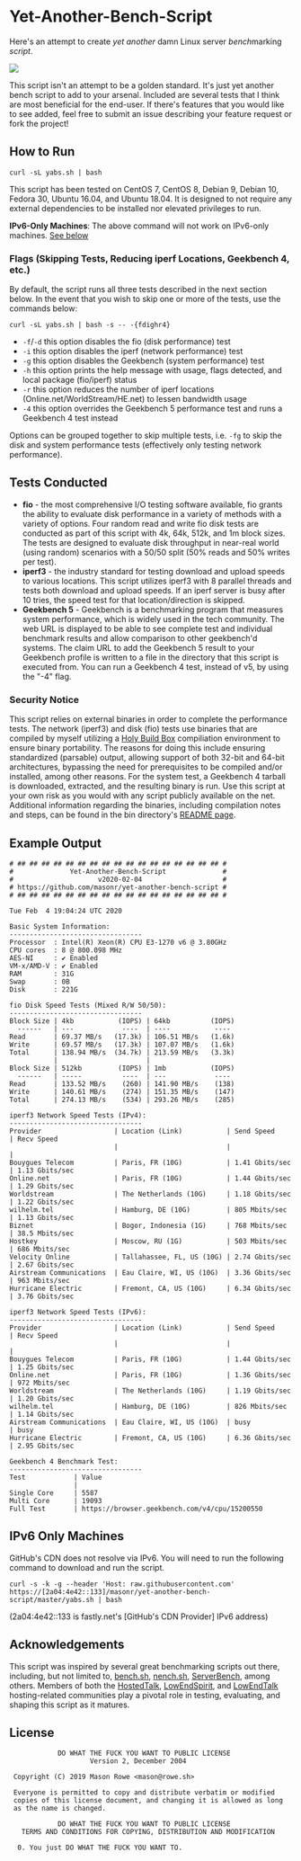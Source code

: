 # Yet-Another-Bench-Script

Here's an attempt to create _yet another_ damn Linux server *bench*marking _script_.

![](https://imgs.xkcd.com/comics/standards.png)

This script isn't an attempt to be a golden standard. It's just yet another bench script to add to your arsenal. Included are several tests that I think are most beneficial for the end-user. If there's features that you would like to see added, feel free to submit an issue describing your feature request or fork the project!

## How to Run

`curl -sL yabs.sh | bash`

This script has been tested on CentOS 7, CentOS 8, Debian 9, Debian 10, Fedora 30, Ubuntu 16.04, and Ubuntu 18.04. It is designed to not require any external dependencies to be installed nor elevated privileges to run.

**IPv6-Only Machines**: The above command will not work on IPv6-only machines. [See below](#ipv6-only-machines)

### Flags (Skipping Tests, Reducing iperf Locations, Geekbench 4, etc.)

By default, the script runs all three tests described in the next section below. In the event that you wish to skip one or more of the tests, use the commands below:

```
curl -sL yabs.sh | bash -s -- -{fdighr4}
```

* `-f`/`-d` this option disables the fio (disk performance) test
* `-i` this option disables the iperf (network performance) test
* `-g` this option disables the Geekbench (system performance) test
* `-h` this option prints the help message with usage, flags detected, and local package (fio/iperf) status
* `-r` this option reduces the number of iperf locations (Online.net/WorldStream/HE.net) to lessen bandwidth usage
* `-4` this option overrides the Geekbench 5 performance test and runs a Geekbench 4 test instead

Options can be grouped together to skip multiple tests, i.e. `-fg` to skip the disk and system performance tests (effectively only testing network performance).

## Tests Conducted

* **fio** - the most comprehensive I/O testing software available, fio grants the ability to evaluate disk performance in a variety of methods with a variety of options. Four random read and write fio disk tests are conducted as part of this script with 4k, 64k, 512k, and 1m block sizes. The tests are designed to evaluate disk throughput in near-real world (using random) scenarios with a 50/50 split (50% reads and 50% writes per test).
* **iperf3** - the industry standard for testing download and upload speeds to various locations. This script utilizes iperf3 with 8 parallel threads and tests both download and upload speeds. If an iperf server is busy after 10 tries, the speed test for that location/direction is skipped.
* **Geekbench 5** - Geekbench is a benchmarking program that measures system performance, which is widely used in the tech community. The web URL is displayed to be able to see complete test and individual benchmark results and allow comparison to other geekbench'd systems. The claim URL to add the Geekbench 5 result to your Geekbench profile is written to a file in the directory that this script is executed from. You can run a Geekbench 4 test, instead of v5, by using the "-4" flag.

### Security Notice

This script relies on external binaries in order to complete the performance tests. The network (iperf3) and disk (fio) tests use binaries that are compiled by myself utilizing a [Holy Build Box](https://github.com/phusion/holy-build-box) compiliation environment to ensure binary portability. The reasons for doing this include ensuring standardized (parsable) output, allowing support of both 32-bit and 64-bit architectures, bypassing the need for prerequisites to be compiled and/or installed, among other reasons. For the system test, a Geekbench 4 tarball is downloaded, extracted, and the resulting binary is run. Use this script at your own risk as you would with any script publicly available on the net. Additional information regarding the binaries, including compilation notes and steps, can be found in the bin directory's [README page](bin/README.md).

## Example Output

```
# ## ## ## ## ## ## ## ## ## ## ## ## ## ## ## ## ## #
#              Yet-Another-Bench-Script              #
#                     v2020-02-04                    #
# https://github.com/masonr/yet-another-bench-script #
# ## ## ## ## ## ## ## ## ## ## ## ## ## ## ## ## ## #

Tue Feb  4 19:04:24 UTC 2020

Basic System Information:
---------------------------------
Processor  : Intel(R) Xeon(R) CPU E3-1270 v6 @ 3.80GHz
CPU cores  : 8 @ 800.098 MHz
AES-NI     : ✔ Enabled
VM-x/AMD-V : ✔ Enabled
RAM        : 31G
Swap       : 0B
Disk       : 221G

fio Disk Speed Tests (Mixed R/W 50/50):
---------------------------------
Block Size | 4kb           (IOPS) | 64kb          (IOPS)
  ------   | ---            ----  | ----           ----
Read       | 69.37 MB/s   (17.3k) | 106.51 MB/s   (1.6k)
Write      | 69.57 MB/s   (17.3k) | 107.07 MB/s   (1.6k)
Total      | 138.94 MB/s  (34.7k) | 213.59 MB/s   (3.3k)
           |                      |
Block Size | 512kb         (IOPS) | 1mb           (IOPS)
  ------   | -----          ----  | ---            ----
Read       | 133.52 MB/s    (260) | 141.90 MB/s    (138)
Write      | 140.61 MB/s    (274) | 151.35 MB/s    (147)
Total      | 274.13 MB/s    (534) | 293.26 MB/s    (285)

iperf3 Network Speed Tests (IPv4):
---------------------------------
Provider                  | Location (Link)           | Send Speed      | Recv Speed
                          |                           |                 |
Bouygues Telecom          | Paris, FR (10G)           | 1.41 Gbits/sec  | 1.13 Gbits/sec
Online.net                | Paris, FR (10G)           | 1.44 Gbits/sec  | 1.29 Gbits/sec
Worldstream               | The Netherlands (10G)     | 1.18 Gbits/sec  | 1.22 Gbits/sec
wilhelm.tel               | Hamburg, DE (10G)         | 805 Mbits/sec   | 1.13 Gbits/sec
Biznet                    | Bogor, Indonesia (1G)     | 768 Mbits/sec   | 38.5 Mbits/sec
Hostkey                   | Moscow, RU (1G)           | 503 Mbits/sec   | 686 Mbits/sec
Velocity Online           | Tallahassee, FL, US (10G) | 2.74 Gbits/sec  | 2.67 Gbits/sec
Airstream Communications  | Eau Claire, WI, US (10G)  | 3.36 Gbits/sec  | 963 Mbits/sec
Hurricane Electric        | Fremont, CA, US (10G)     | 6.34 Gbits/sec  | 3.76 Gbits/sec

iperf3 Network Speed Tests (IPv6):
---------------------------------
Provider                  | Location (Link)           | Send Speed      | Recv Speed
                          |                           |                 |
Bouygues Telecom          | Paris, FR (10G)           | 1.44 Gbits/sec  | 1.25 Gbits/sec
Online.net                | Paris, FR (10G)           | 1.36 Gbits/sec  | 972 Mbits/sec
Worldstream               | The Netherlands (10G)     | 1.19 Gbits/sec  | 1.20 Gbits/sec
wilhelm.tel               | Hamburg, DE (10G)         | 826 Mbits/sec   | 1.14 Gbits/sec
Airstream Communications  | Eau Claire, WI, US (10G)  | busy            | busy
Hurricane Electric        | Fremont, CA, US (10G)     | 6.36 Gbits/sec  | 2.95 Gbits/sec

Geekbench 4 Benchmark Test:
---------------------------------
Test            | Value
                |
Single Core     | 5587
Multi Core      | 19093
Full Test       | https://browser.geekbench.com/v4/cpu/15200550

```

## IPv6 Only Machines

GitHub's CDN does not resolve via IPv6. You will need to run the following command to download and run the script.

`curl -s -k -g --header 'Host: raw.githubusercontent.com' https://[2a04:4e42::133]/masonr/yet-another-bench-script/master/yabs.sh | bash`

(2a04:4e42::133 is fastly.net's [GitHub's CDN Provider] IPv6 address)

## Acknowledgements

This script was inspired by several great benchmarking scripts out there, including, but not limited to, [bench.sh](https://bench.sh/), [nench.sh](https://github.com/n-st/nench), [ServerBench](https://github.com/K4Y5/ServerBench), among others. Members of both the [HostedTalk](https://hostedtalk.net), [LowEndSpirit](https://talk.lowendspirit.com), and [LowEndTalk](https://www.lowendtalk.com) hosting-related communities play a pivotal role in testing, evaluating, and shaping this script as it matures.

## License
```
            DO WHAT THE FUCK YOU WANT TO PUBLIC LICENSE
                    Version 2, December 2004

 Copyright (C) 2019 Mason Rowe <mason@rowe.sh>

 Everyone is permitted to copy and distribute verbatim or modified
 copies of this license document, and changing it is allowed as long
 as the name is changed.

            DO WHAT THE FUCK YOU WANT TO PUBLIC LICENSE
   TERMS AND CONDITIONS FOR COPYING, DISTRIBUTION AND MODIFICATION

  0. You just DO WHAT THE FUCK YOU WANT TO.
```
